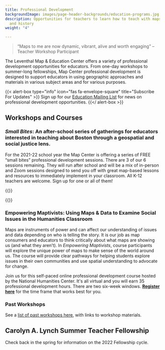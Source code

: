 ```yaml
---
title: Professional Development
backgroundImage: images/page-header-backgrounds/education-programs.jpg
description: Opportunities for teachers to learn how to teach with maps, geography,
  and history
weight: "4"

---
```

> “Maps to me are now dynamic, vibrant, alive and worth engaging” –Teacher Workshop Participant

The Leventhal Map & Education Center offers a variety of professional development opportunities for educators. From one-day workshops to summer-long fellowships, Map Center professional development is designed to support educators in using geographic approaches and materials in various subject areas and for various purposes.

{{< alert-box type="info" icon="fas fa-envelope-square" title="Subscribe For Updates" >}}
Sign up for our [Education Mailing List](https://visitor.r20.constantcontact.com/manage/optin?v=001ty3slyDjv8WLvGvwSdG8euspYmx7UP1YNPw2RbQHz_d15WTFIS4Ksb90bD2Fx0OBYbhpfZ896VoKbMS6m87TTQGTPsIpdO4e29yiAmPsALE%3D) for news on professional development opportunities.
{{</ alert-box >}}

## Workshops and Courses

### **_Small Bites_**: An after-school series of gatherings for educators interested in teaching about Boston through a geospatial and social justice lens.

For the 2021-22 school year the Map Center is offering a series of FREE “small bites” professional development sessions. There are 3 of our 6 sessions remaining. They will run after school and will be a mix of in-person and Zoom sessions designed to send you off with great map-based lessons and resources to immediately implement in your classroom. All K-12 teachers are welcome. Sign up for one or all of them!

{{<pd-listing image="/uploads/2021-09-03/makeamap.jpg" title="Learn to Make a Digital Map Mini-session (in-person)" subtitle="Thursday, March 10, 2022, 3:00 to 4:30 pm" description="Do you want to help students explore social issues through mapping? We’ll introduce you to some basics of GIS (Geographic Information Systems) and show you how to create a lesson where students can map two layers of geospatial information about Boston such as race and ethnicity data." signUpLink="https://www.eventbrite.com/e/learn-to-make-a-digital-map-mini-session-in-person-tickets-271031822477">}}

{{<pd-listing image="/uploads/2021-09-03/sealevel.jpg" title="Environmental Justice in Boston (virtual)" subtitle="Thursday, May 12, 2022, 3:00 to 4:30" description="For our final session of the school year, we’ll explore education connections to our upcoming exhibition _More or Less in Common: Environment and Justice in the Human Landscape._ Explore how environmental harm is borne unequally by different communities, both in the past and the present, and consider how to foster placed-based environmental thinking in students that is coupled with social justice via a map-based lesson." signUpLink="https://forms.gle/dmYd6GKtwbkBC7uo8">}}

### Empowering Maptivists: Using Maps & Data to Examine Social Issues in the Humanities Classroom

Maps are instruments of power and can affect our understanding of issues and data depending on who is telling the story. It is our job as map consumers and educators to think critically about what maps are showing us (and what they aren’t). In _Empowering Maptivists_, course participants will explore the unique power of maps to make sense of the world around us. The course will provide clear pathways for helping students explore issues in their own communities and use spatial understanding to advocate for change.

Join us for this self-paced online professional development course hosted by the National Humanities Center. It's all virtual and you will earn 35 professional development hours. There are two six-week windows. [**Register here**](https://nationalhumanitiescenter.org/education-programs/courses/empowering-maptivists-using-maps-data-to-examine-social-issues-humanities-classroom/) for the time frame that works best for you.

### Past Workshops

See a [list of past workshops here](/education/k12/past-workshops), with links to workshop materials.

## Carolyn A. Lynch Summer Teacher Fellowship

Check back in the spring for information on the 2022 Fellowship cycle.